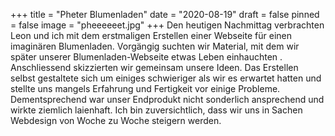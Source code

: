 +++
title = "Pheter Blumenladen"
date = "2020-08-19"
draft = false
pinned = false
image = "pheeeeeet.jpg"
+++
Den heutigen Nachmittag verbrachten Leon und ich mit dem erstmaligen Erstellen einer Webseite für einen imaginären Blumenladen. Vorgängig suchten wir Material, mit dem wir später unserer Blumenladen-Webseite etwas Leben einhauchten . Anschliessend skizzierten wir gemeinsam unsere Ideen. Das Erstellen selbst gestaltete sich um einiges schwieriger als wir es erwartet hatten und stellte uns mangels Erfahrung und Fertigkeit vor einige Probleme. Dementsprechend war unser Endprodukt nicht sonderlich ansprechend und wirkte ziemlich laienhaft. Ich bin zuversichtlich, dass wir uns in Sachen Webdesign von Woche zu Woche steigern werden.